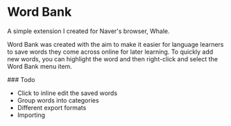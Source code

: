 # Word Bank

A simple extension I created for Naver's browser, Whale.

Word Bank was created with the aim to make it easier for language learners
to save words they come across online for later learning. To quickly add
new words, you can highlight the word and then right-click and select the
Word Bank menu item.


### Todo

- Click to inline edit the saved words
- Group words into categories
- Different export formats
- Importing
